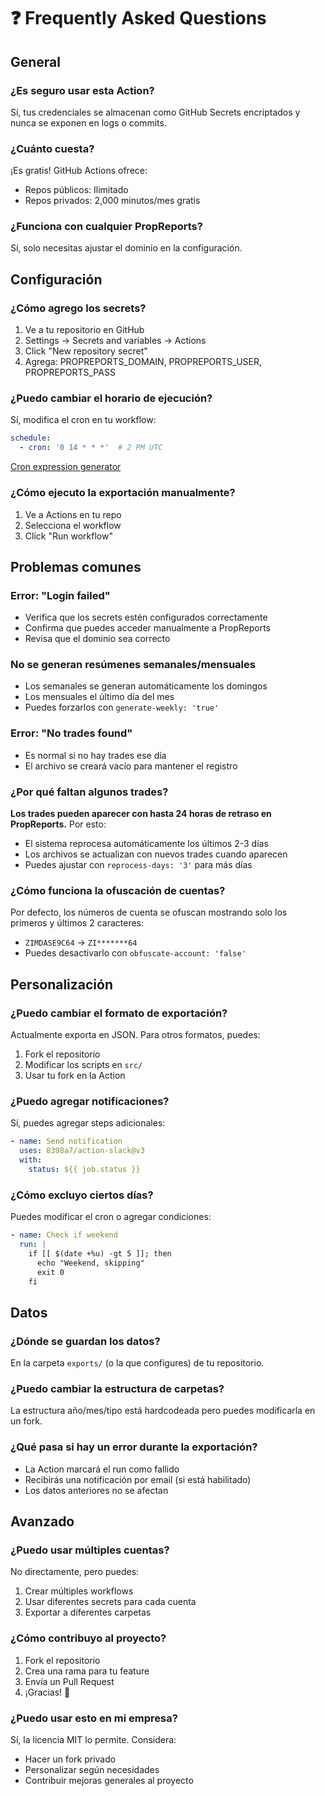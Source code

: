 # ❓ Frequently Asked Questions

## General

### ¿Es seguro usar esta Action?
Sí, tus credenciales se almacenan como GitHub Secrets encriptados y nunca se exponen en logs o commits.

### ¿Cuánto cuesta?
¡Es gratis! GitHub Actions ofrece:
- Repos públicos: Ilimitado
- Repos privados: 2,000 minutos/mes gratis

### ¿Funciona con cualquier PropReports?
Sí, solo necesitas ajustar el dominio en la configuración.

## Configuración

### ¿Cómo agrego los secrets?
1. Ve a tu repositorio en GitHub
2. Settings → Secrets and variables → Actions
3. Click "New repository secret"
4. Agrega: PROPREPORTS_DOMAIN, PROPREPORTS_USER, PROPREPORTS_PASS

### ¿Puedo cambiar el horario de ejecución?
Sí, modifica el cron en tu workflow:
```yaml
schedule:
  - cron: '0 14 * * *'  # 2 PM UTC
```

[Cron expression generator](https://crontab.guru/)

### ¿Cómo ejecuto la exportación manualmente?
1. Ve a Actions en tu repo
2. Selecciona el workflow
3. Click "Run workflow"

## Problemas comunes

### Error: "Login failed"
- Verifica que los secrets estén configurados correctamente
- Confirma que puedes acceder manualmente a PropReports
- Revisa que el dominio sea correcto

### No se generan resúmenes semanales/mensuales
- Los semanales se generan automáticamente los domingos
- Los mensuales el último día del mes
- Puedes forzarlos con `generate-weekly: 'true'`

### Error: "No trades found"
- Es normal si no hay trades ese día
- El archivo se creará vacío para mantener el registro

### ¿Por qué faltan algunos trades?
**Los trades pueden aparecer con hasta 24 horas de retraso en PropReports.** Por esto:
- El sistema reprocesa automáticamente los últimos 2-3 días
- Los archivos se actualizan con nuevos trades cuando aparecen
- Puedes ajustar con `reprocess-days: '3'` para más días

### ¿Cómo funciona la ofuscación de cuentas?
Por defecto, los números de cuenta se ofuscan mostrando solo los primeros y últimos 2 caracteres:
- `ZIMDASE9C64` → `ZI*******64`
- Puedes desactivarlo con `obfuscate-account: 'false'`

## Personalización

### ¿Puedo cambiar el formato de exportación?
Actualmente exporta en JSON. Para otros formatos, puedes:
1. Fork el repositorio
2. Modificar los scripts en `src/`
3. Usar tu fork en la Action

### ¿Puedo agregar notificaciones?
Sí, puedes agregar steps adicionales:
```yaml
- name: Send notification
  uses: 8398a7/action-slack@v3
  with:
    status: ${{ job.status }}
```

### ¿Cómo excluyo ciertos días?
Puedes modificar el cron o agregar condiciones:
```yaml
- name: Check if weekend
  run: |
    if [[ $(date +%u) -gt 5 ]]; then
      echo "Weekend, skipping"
      exit 0
    fi
```

## Datos

### ¿Dónde se guardan los datos?
En la carpeta `exports/` (o la que configures) de tu repositorio.

### ¿Puedo cambiar la estructura de carpetas?
La estructura año/mes/tipo está hardcodeada pero puedes modificarla en un fork.

### ¿Qué pasa si hay un error durante la exportación?
- La Action marcará el run como fallido
- Recibirás una notificación por email (si está habilitado)
- Los datos anteriores no se afectan

## Avanzado

### ¿Puedo usar múltiples cuentas?
No directamente, pero puedes:
1. Crear múltiples workflows
2. Usar diferentes secrets para cada cuenta
3. Exportar a diferentes carpetas

### ¿Cómo contribuyo al proyecto?
1. Fork el repositorio
2. Crea una rama para tu feature
3. Envía un Pull Request
4. ¡Gracias! 🙏

### ¿Puedo usar esto en mi empresa?
Sí, la licencia MIT lo permite. Considera:
- Hacer un fork privado
- Personalizar según necesidades
- Contribuir mejoras generales al proyecto
